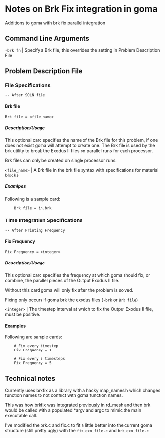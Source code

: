 # Notes on Brk Fix integration in goma

Additions to goma with brk fix parallel integration

## Command Line Arguments

`-brk fn` | Specify a Brk file, this overrides the setting in Problem Description File

## Problem Description File

### File Specifications

    -- After SOLN file

#### Brk file

```
Brk file = <file_name>
```

##### Description/Usage

This optional card specifies the name of the Brk file for this problem, if one does not exist goma will attempt to create one. The Brk file is used by the brk utility to break the Exodus II files on parallel runs for each processor.

Brk files can only be created on single processor runs.

`<file_name>` | A Brk file in the brk file syntax with specifications for material blocks

##### Examlpes

Following is a sample card:

```
    Brk file = in.brk
```

### Time Integration Specifications

    -- After Printing Frequency

#### Fix Frequency

```
Fix Frequency = <integer>
```

##### Description/Usage

This optional card specifies the frequency at which goma should fix, or combine, the parallel pieces of the Output Exodus II file.

Without this card goma will only fix after the problem is solved.

Fixing only occurs if goma brk the exodus files (`-brk` or `Brk file`)

`<integer>` | The timestep interval at which to fix the Output Exodus II file, must be positive.

#### Examples

Following are sample cards:

```
    # Fix every timestep
    Fix Frequency = 1
```

```
    # Fix every 5 timesteps
    Fix Frequency = 5
```

## Technical notes

Currently uses brkfix as a library with a hacky map_names.h which changes function names to not conflict with goma function names.

This was how brkfix was integrated previously in rd_mesh and then brk would be called with a populated *argv and argc to mimic the main executable call.

I've modified the brk.c and fix.c to fit a little better into the current goma structure (still pretty ugly) with the `fix_exo_file.c` and `brk_exo_file.c`
